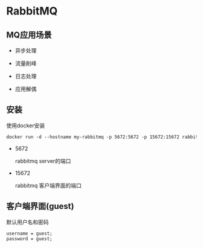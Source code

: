 # RabbitMQ



## MQ应用场景

- 异步处理

- 流量削峰

- 日志处理

- 应用解偶



## 安装

使用docker安装

```dockerfile
docker run -d --hostname my-rabbitmq -p 5672:5672 -p 15672:15672 rabbitmq:3.8.5-management
```

- 5672

  rabbitmq server的端口

- 15672

  rabbitmq 客户端界面的端口



## 客户端界面(guest)

默认用户名和密码

```
username = guest;
password = guest;
```

